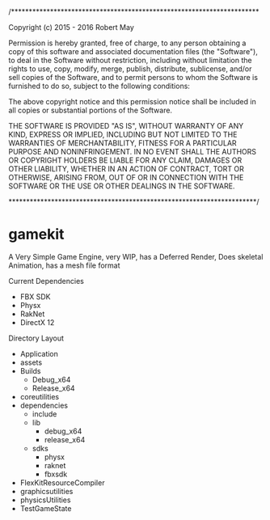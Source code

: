 /**********************************************************************

Copyright (c) 2015 - 2016 Robert May

Permission is hereby granted, free of charge, to any person obtaining a
copy of this software and associated documentation files (the "Software"),
to deal in the Software without restriction, including without limitation
the rights to use, copy, modify, merge, publish, distribute, sublicense,
and/or sell copies of the Software, and to permit persons to whom the
Software is furnished to do so, subject to the following conditions:

The above copyright notice and this permission notice shall be included
in all copies or substantial portions of the Software.

THE SOFTWARE IS PROVIDED "AS IS", WITHOUT WARRANTY OF ANY KIND, EXPRESS
OR IMPLIED, INCLUDING BUT NOT LIMITED TO THE WARRANTIES OF
MERCHANTABILITY, FITNESS FOR A PARTICULAR PURPOSE AND NONINFRINGEMENT.
IN NO EVENT SHALL THE AUTHORS OR COPYRIGHT HOLDERS BE LIABLE FOR ANY
CLAIM, DAMAGES OR OTHER LIABILITY, WHETHER IN AN ACTION OF CONTRACT,
TORT OR OTHERWISE, ARISING FROM, OUT OF OR IN CONNECTION WITH THE
SOFTWARE OR THE USE OR OTHER DEALINGS IN THE SOFTWARE.

**********************************************************************/

# gamekit
A Very Simple Game Engine, very WIP, has a Deferred Render, Does skeletal Animation, has a mesh file format

Current Dependencies
  * FBX SDK
  * Physx
  * RakNet
  * DirectX 12
  
Directory Layout
  - Application
  - assets
  - Builds
    - Debug_x64
    - Release_x64
  - coreutilities
  - dependencies
    - include
    - lib
      - debug_x64
      - release_x64
    - sdks
      - physx
      - raknet
      - fbxsdk
  - FlexKitResourceCompiler
  - graphicsutilities
  - physicsUtilities
  - TestGameState
